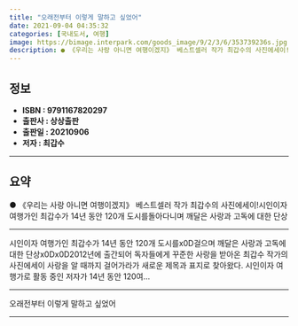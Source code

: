 ```yaml
---
title: "오래전부터 이렇게 말하고 싶었어"
date: 2021-09-04 04:35:32
categories: [국내도서, 여행]
image: https://bimage.interpark.com/goods_image/9/2/3/6/353739236s.jpg
description: ● 《우리는 사랑 아니면 여행이겠지》 베스트셀러 작가 최갑수의 사진에세이!시인이자 여행가인 최갑수가 14년 동안 120개 도시를돌아다니며 깨달은 사랑과 고독에 대한 단상
---
```


## **정보**

- **ISBN : 9791167820297**
- **출판사 : 상상출판**
- **출판일 : 20210906**
- **저자 : 최갑수**

------



## **요약**

●  《우리는 사랑 아니면 여행이겠지》 베스트셀러 작가 최갑수의 사진에세이!시인이자 여행가인 최갑수가 14년 동안 120개 도시를돌아다니며 깨달은 사랑과 고독에 대한 단상

------

시인이자 여행가인 최갑수가 14년 동안 120개 도시를x0D걸으며 깨달은 사랑과 고독에 대한 단상x0Dx0D2012년에 출간되어 독자들에게 꾸준한 사랑을 받아온 최갑수 작가의 사진에세이 사랑을 알 때까지 걸어가라가 새로운 제목과 표지로 찾아왔다. 시인이자 여행가로 활동 중인 저자가 14년 동안 120여... 

------


오래전부터 이렇게 말하고 싶었어 

------


